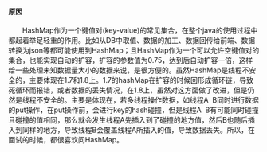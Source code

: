 #### 原因

<div style="text-indent:2em">HashMap作为一个键值对(key-value)的常见集合，在整个java的使用过程中都起着举足轻重的作用。比如从DB中取值、数据的加工、数据回传给前端、数据转换为json等都可能使用到HashMap；且HashMap作为一个可以允许空键值对的集合，也能实现自动的扩容，扩容的参数值为0.75，达到后自动扩容一倍，这样给一些处理未知数据量大小的数据来说，是很方便的。虽然HashMap是线程不安全的，主要体现在1.7和1.8上。1.7的hashMap在扩容的时候回形成循环链，导致死循环而报错，或者数据的丢失情况，在1.8上，虽然对这方面做了改进，但是仍然是线程不安全的。主要是体现在，若多线程操作数据，如线程A  B同时进行数据的put操作，在put操作前，会进行key的hash碰撞，但是线程A  B有可能同时碰撞且碰撞的值相同，那么就会发生线程A先插入到了碰撞的地方值，然后B也随后插入到同样的地方，导致线程B会覆盖线程A所插入的值，导致数据丢失。所以，在面试的时候，都很喜欢问HashMap。</div>
